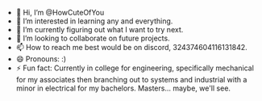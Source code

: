 - 👋 Hi, I’m @HowCuteOfYou
- 👀 I’m interested in learning any and everything. 
- 🌱 I’m currently figuring out what I want to try next.
- 💞️ I’m looking to collaborate on future projects.
- 📫 How to reach me best would be on discord, 324374604116131842.
- 😄 Pronouns: :)
- ⚡ Fun fact: Currently in college for engineering, specifically mechanical for my associates then branching out to systems and industrial with a minor in electrical for my bachelors. Masters... maybe, we'll see.

<!---
HowCuteOfYou/HowCuteOfYou is a ✨ special ✨ repository because its `README.md` (this file) appears on your GitHub profile.
You can click the Preview link to take a look at your changes.
--->
